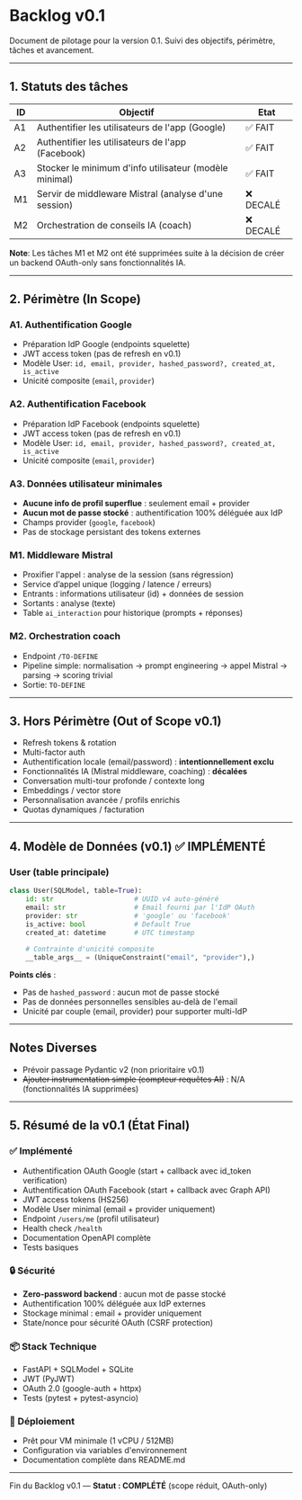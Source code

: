 ﻿# Backlog v0.1

Document de pilotage pour la version 0.1. Suivi des objectifs, périmètre, tâches et avancement.

---
## 1. Statuts des tâches
| ID | Objectif                                               | Etat       |
|----|--------------------------------------------------------|------------|
| A1 | Authentifier les utilisateurs de l'app (Google)        | ✅ FAIT    |
| A2 | Authentifier les utilisateurs de l'app (Facebook)      | ✅ FAIT    |
| A3 | Stocker le minimum d'info utilisateur (modèle minimal) | ✅ FAIT    |
| M1 | Servir de middleware Mistral (analyse d'une session)   | ❌ DECALÉ |
| M2 | Orchestration de conseils IA (coach)                   | ❌ DECALÉ |

**Note**: Les tâches M1 et M2 ont été supprimées suite à la décision de créer un backend OAuth-only sans fonctionnalités IA.

---
## 2. Périmètre (In Scope)
### A1. Authentification Google
- Préparation IdP Google (endpoints squelette)
- JWT access token (pas de refresh en v0.1)
- Modèle User: `id, email, provider, hashed_password?, created_at, is_active`
- Unicité composite (`email`, `provider`)

### A2. Authentification Facebook
- Préparation IdP Facebook (endpoints squelette)
- JWT access token (pas de refresh en v0.1)
- Modèle User: `id, email, provider, hashed_password?, created_at, is_active`
- Unicité composite (`email`, `provider`)

### A3. Données utilisateur minimales
- **Aucune info de profil superflue** : seulement email + provider
- **Aucun mot de passe stocké** : authentification 100% déléguée aux IdP
- Champs provider (`google`, `facebook`)
- Pas de stockage persistant des tokens externes

### M1. Middleware Mistral
- Proxifier l'appel : analyse de la session (sans régression)
- Service d’appel unique (logging / latence / erreurs)
- Entrants : informations utilisateur (id) + données de session
- Sortants : analyse (texte)
- Table `ai_interaction` pour historique (prompts + réponses)

### M2. Orchestration coach
- Endpoint `/TO-DEFINE`
- Pipeline simple: normalisation -> prompt engineering -> appel Mistral -> parsing -> scoring trivial
- Sortie: `TO-DEFINE`

---
## 3. Hors Périmètre (Out of Scope v0.1)
- Refresh tokens & rotation
- Multi-factor auth
- Authentification locale (email/password) : **intentionnellement exclu**
- Fonctionnalités IA (Mistral middleware, coaching) : **décalées**
- Conversation multi-tour profonde / contexte long
- Embeddings / vector store
- Personnalisation avancée / profils enrichis
- Quotas dynamiques / facturation

---
## 4. Modèle de Données (v0.1) ✅ IMPLÉMENTÉ

### User (table principale)
```python
class User(SQLModel, table=True):
    id: str                    # UUID v4 auto-généré
    email: str                 # Email fourni par l'IdP OAuth
    provider: str              # 'google' ou 'facebook'
    is_active: bool            # Default True
    created_at: datetime       # UTC timestamp
    
    # Contrainte d'unicité composite
    __table_args__ = (UniqueConstraint("email", "provider"),)
```

**Points clés** :
- Pas de `hashed_password` : aucun mot de passe stocké
- Pas de données personnelles sensibles au-delà de l'email
- Unicité par couple (email, provider) pour supporter multi-IdP

---
## Notes Diverses
- Prévoir passage Pydantic v2 (non prioritaire v0.1)
- ~~Ajouter instrumentation simple (compteur requêtes AI)~~ : N/A (fonctionnalités IA supprimées)

---
## 5. Résumé de la v0.1 (État Final)

### ✅ Implémenté
- Authentification OAuth Google (start + callback avec id_token verification)
- Authentification OAuth Facebook (start + callback avec Graph API)
- JWT access tokens (HS256)
- Modèle User minimal (email + provider uniquement)
- Endpoint `/users/me` (profil utilisateur)
- Health check `/health`
- Documentation OpenAPI complète
- Tests basiques

### 🔒 Sécurité
- **Zero-password backend** : aucun mot de passe stocké
- Authentification 100% déléguée aux IdP externes
- Stockage minimal : email + provider uniquement
- State/nonce pour sécurité OAuth (CSRF protection)

### 📦 Stack Technique
- FastAPI + SQLModel + SQLite
- JWT (PyJWT)
- OAuth 2.0 (google-auth + httpx)
- Tests (pytest + pytest-asyncio)

### 🚀 Déploiement
- Prêt pour VM minimale (1 vCPU / 512MB)
- Configuration via variables d'environnement
- Documentation complète dans README.md

---
Fin du Backlog v0.1 — **Statut : COMPLÉTÉ** (scope réduit, OAuth-only)

